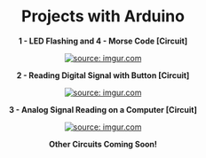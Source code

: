 <div align="center">

# Projects with Arduino

</div>

<div align="center">
  
**1 - LED Flashing and 4 - Morse Code [Circuit]**

  <a href="https://imgur.com/7ngncCr"><img src="https://i.imgur.com/7ngncCr.png" title="source: imgur.com" /></a>

**2 - Reading Digital Signal with Button [Circuit]**

  <a href="https://imgur.com/sBfPNww"><img src="https://i.imgur.com/sBfPNww.png" title="source: imgur.com" /></a>

**3 - Analog Signal Reading on a Computer [Circuit]**

  <a href="https://imgur.com/ORnhN7W"><img src="https://i.imgur.com/ORnhN7W.png" title="source: imgur.com" /></a>

</div>

<div align="center">
  
**Other Circuits Coming Soon!**

</div>
